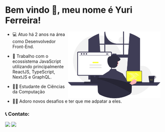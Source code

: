 # Bem vindo 👋, meu nome é **Yuri Ferreira**!

<img src="assets/undraw_programming_re_kg9v.svg" min-width="300px" max-width="300px" width="300px" align="right" alt="programming ilustration">

- 💻 Atuo há 2 anos na área como Desenvolvedor Front-End.

- 📘 Trabalho com o ecossistema JavaScript utilizando principalmente ReactJS, TypeScript, NextJS e GraphQL.

- 👨‍🎓 Estudante de Ciências da Computação

- 🧗‍♂️ Adoro novos desafios e ter que me adpatar a eles.

### 📞 Contato:

[<img src="https://img.shields.io/badge/-Instagram-fff95c?style=for-the-badge&logo=Instagram&logoColor=242424&link=https://www.instagram.com/yuri.hmello"/>](https://www.instagram.com/yuri.hmello/)
[ <img src="https://img.shields.io/badge/-Linkedin-fff95c?style=for-the-badge&logo=Linkedin&logoColor=242424&link=https://www.linkedin.com/in/yuri-homen-de-mello-ferreira-b04232191"/>](https://www.linkedin.com/in/yuri-homen-de-mello-ferreira-b04232191/)

